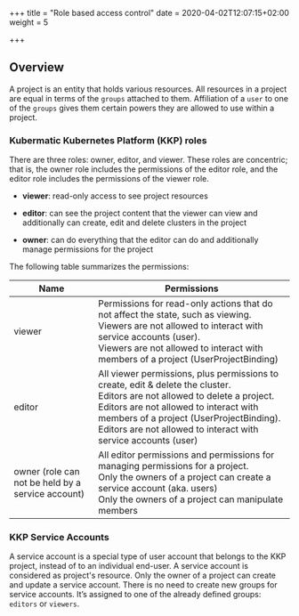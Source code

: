 +++
title = "Role based access control"
date = 2020-04-02T12:07:15+02:00
weight = 5

+++

## Overview

A project is an entity that holds various resources.  All resources in a project are equal in terms of the `groups` attached
to them. Affiliation of a `user` to one of the `groups` gives them certain powers they are allowed to use within a project.

### Kubermatic Kubernetes Platform (KKP) roles

There are three roles: owner, editor, and viewer. These roles are concentric; that is, the owner role includes the permissions
of the editor role, and the editor role includes the permissions of the viewer role.

  - **viewer**: read-only access to see project resources

  - **editor**: can see the project content that the viewer can view and additionally can create, edit and delete clusters in the project

  - **owner**: can do everything that the editor can do and additionally manage permissions for the project

The following table summarizes the permissions:

| Name                                              | Permissions                                                                                                                                                                                                                                                                            |
|---------------------------------------------------|----------------------------------------------------------------------------------------------------------------------------------------------------------------------------------------------------------------------------------------------------------------------------------------|
| viewer                                            | Permissions for read-only actions that do not affect the state, such as viewing.<br>Viewers are not allowed to interact with service accounts (user).<br>Viewers are not allowed to interact with members of a project (UserProjectBinding)                                            |
| editor                                            | All viewer permissions, plus permissions to create, edit & delete the cluster.<br>Editors are not allowed to delete a project. Editors are not allowed to interact with members of a project (UserProjectBinding).<br>Editors are not allowed to interact with service accounts (user) |
| owner (role can not be held by a service account) | All editor permissions and permissions for managing permissions for a project.<br>Only the owners of a project can create a service account (aka. users) <br>Only the owners of a project can manipulate members                                                                        |

### KKP Service Accounts

A service account is a special type of user account that belongs to the KKP project, instead of to an individual
end-user. A service account is considered as project's resource. Only the owner of a project can create and update a
service account. There is no need to create new groups for service accounts. It’s assigned to one of the already defined
groups: `editors` or `viewers`.
